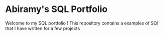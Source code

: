 # Abiramy's SQL Portfolio

Welcome to my SQL portfolio ! This repository contains a examples of SQl that I have written for a few projects
